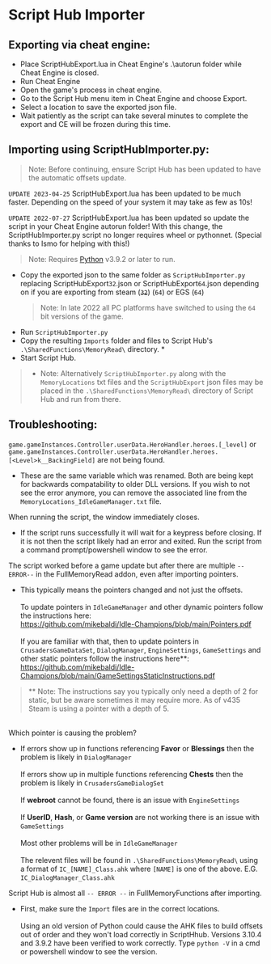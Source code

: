 # Script Hub Importer

## Exporting via cheat engine:
* Place ScriptHubExport.lua in Cheat Engine's .\autorun folder while Cheat Engine is closed.
* Run Cheat Engine
* Open the game's process in cheat engine.
* Go to the Script Hub menu item in Cheat Engine and choose Export.
* Select a location to save the exported json file.
* Wait patiently as the script can take several minutes to complete the export and CE will be frozen during this time.

## Importing using ScriptHubImporter.py:
> Note: Before continuing, ensure Script Hub has been updated to have the automatic offsets update.    

`UPDATE 2023-04-25` ScriptHubExport.lua has been updated to be much faster. Depending on the speed of your system it may take as few as 10s!

`UPDATE 2022-07-27` ScriptHubExport.lua has been updated so update the script in your Cheat Engine autorun folder! With this change, the ScriptHubImporter.py script no longer requires wheel or pythonnet. (Special thanks to Ismo for helping with this!)

> Note: Requires [Python](https://www.python.org/) v3.9.2 or later to run.  
  

* Copy the exported json to the same folder as ``ScriptHubImporter.py`` replacing ScriptHubExport``32``.json or ScriptHubExport``64``.json depending on if you are exporting from steam (~~``32``~~) (``64``) or EGS (``64``)
  > Note: In late 2022 all PC platforms have switched to using the ``64`` bit versions of the game.   
* Run ``ScriptHubImporter.py``
* Copy the resulting ``Imports`` folder and files to Script Hub's ``.\SharedFunctions\MemoryRead\`` directory. *
* Start Script Hub.

> * Note: Alternatively ``ScriptHubImporter.py`` along with the ``MemoryLocations`` txt files and the ``ScriptHubExport`` json files may be placed in the ``.\SharedFunctions\MemoryRead\`` directory of Script Hub and run from there.

## Troubleshooting:
 ``game.gameInstances.Controller.userData.HeroHandler.heroes.[_level]`` or ``game.gameInstances.Controller.userData.HeroHandler.heroes.[<Level>k__BackingField]`` are not being found.  

* These are the same variable which was renamed. Both are being kept for backwards compatability to older DLL versions. If you wish to not see the error anymore, you can remove the associated line from the ``MemoryLocations_IdleGameManager.txt`` file.  

When running the script, the window immediately closes.  

* If the script runs successfully it will wait for a keypress before closing. If it is not then the script likely had an error and exited. Run the script from a command prompt/powershell window to see the error.

The script worked before a game update but after there are multiple ``--ERROR--`` in the FullMemoryRead addon, even after importing pointers.

* This typically means the pointers changed and not just the offsets.\
\
To update pointers in ``IdleGameManager`` and other dynamic pointers follow the instructions here:\
https://github.com/mikebaldi/Idle-Champions/blob/main/Pointers.pdf  
\
If you are familiar with that, then to update pointers in ``CrusadersGameDataSet``, ``DialogManager``, ``EngineSettings``, ``GameSettings`` and other static pointers follow the instructions here**:\
https://github.com/mikebaldi/Idle-Champions/blob/main/GameSettingsStaticInstructions.pdf  

  
> ** Note: The instructions say you typically only need a depth of 2 for static, but be aware sometimes it may require more. As of v435 Steam is using a pointer with a depth of 5.  
  
  \
Which pointer is causing the problem?

* If errors show up in functions referencing **Favor** or **Blessings** then the problem is likely in ``DialogManager``\
\
If errors show up in multiple functions referencing **Chests** then the problem is likely in ``CrusadersGameDialogSet``\
\
If **webroot** cannot be found, there is an issue with ``EngineSettings``\
\
If **UserID**, **Hash**, or **Game version** are not working there is an issue with ``GameSettings``\
\
Most other problems will be in ``IdleGameManager``\
\
The relevent files will be found in ``.\SharedFunctions\MemoryRead\`` using a format of ``IC_[NAME]_Class.ahk`` where ``[NAME]`` is one of the above. E.G. ``IC_DialogManager_Class.ahk``

Script Hub is almost all ``-- ERROR --`` in FullMemoryFunctions after importing.

* First, make sure the ``Import`` files are in the correct locations.\
\
Using an old version of Python could cause the AHK files to build offsets out of order and they won't load correctly in ScriptHhub. Versions 3.10.4 and 3.9.2 have been verified to work correctly. Type ``python -V`` in a cmd or powershell window to see the version.